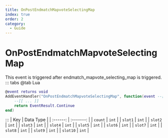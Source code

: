 ```yaml
---
title: OnPostEndmatchMapvoteSelectingMap
index: true
order: 2
category:
  - Guide
---
```


# OnPostEndmatchMapvoteSelectingMap
This event is triggered after endmatch_mapvote_selecting_map is triggered.
::: tabs
@tab Lua
```lua
@event returns void
AddEventHandler("OnPostEndmatchMapvoteSelectingMap", function(event --[[ Event ]])
    --[[ ... ]]
    return EventResult.Continue
end)
```

:::
|    Key   | Data Type |
| :------: | :-------: |
|  `count` |   `int`   |
|  `slot1` |   `int`   |
|  `slot2` |   `int`   |
|  `slot3` |   `int`   |
|  `slot4` |   `int`   |
|  `slot5` |   `int`   |
|  `slot6` |   `int`   |
|  `slot7` |   `int`   |
|  `slot8` |   `int`   |
|  `slot9` |   `int`   |
| `slot10` |   `int`   |